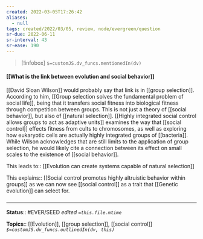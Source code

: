 ```yaml
---
created: 2022-03-05T17:26:42 
aliases:
  - null
tags: created/2022/03/05, review, node/evergreen/question
sr-due: 2022-06-11
sr-interval: 43
sr-ease: 190
---
```

> [!infobox]
`$=customJS.dv_funcs.mentionedIn(dv)`

#### [[What is the link between evolution and social behavior]] 

[[David Sloan Wilson]] would probably say that link is in [[group selection]]. 
According to him, [[Group selection solves the fundamental problem of social life]], being that it transfers social fitness into biological fitness through competition between groups. This is not just a theory of [[social behavior]], but also of [[natural selection]]. 
[[Highly integrated social control allows groups to act as adaptive units]] examines the way that [[social control]] effects fitness from cults to chromosomes, 
as well as exploring how eukaryotic cells are actually highly integrated groups of [[bacteria]].
While Wilson acknowledges that are still limits to the application of group selection, 
he would likely cite a connection between its effect on small scales to the existence of [[social behavior]].

This 
leads to:: [[Evolution can create systems capable of natural selection]]

This
explains:: [[Social control promotes highly altruistic behavior within groups]]
as we can now see [[social control]] as a trait that [[Genetic evolution]] can select for.

### <hr class="footnote"/>

**Status**:: #EVER/SEED
*edited `=this.file.mtime`*

**Topics**:: [[Evolution]], [[group selection]], [[social control]]
*`$=customJS.dv_funcs.outlinedIn(dv, this)`*
